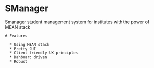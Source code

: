 # SManager

Smanager student management system for institutes with the power of MEAN stack

    # Features
      
      * Using MEAN stack
      * Pretty GUI 
      * Client friendly UX principles
      * Dahboard driven
      * Robust

